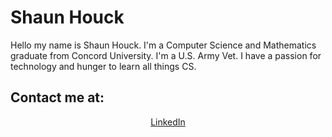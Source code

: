 <h1>Shaun Houck</h1>
Hello my name is Shaun Houck. I'm a Computer Science and Mathematics graduate from Concord University. I'm a U.S. Army Vet. I have a passion for technology and hunger to learn all things CS.

<h2>Contact me at:</h2>
<p align="center"> 
 <a href="https://www.linkedin.com/in/houcksm/" target="_blank" rel="noopener noreferrer">LinkedIn</a>
</p>
